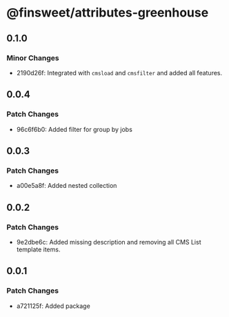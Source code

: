 # @finsweet/attributes-greenhouse

## 0.1.0

### Minor Changes

- 2190d26f: Integrated with `cmsload` and `cmsfilter` and added all features.

## 0.0.4

### Patch Changes

- 96c6f6b0: Added filter for group by jobs

## 0.0.3

### Patch Changes

- a00e5a8f: Added nested collection

## 0.0.2

### Patch Changes

- 9e2dbe6c: Added missing description and removing all CMS List template items.

## 0.0.1

### Patch Changes

- a721125f: Added package

